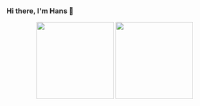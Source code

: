 ### Hi there, I'm Hans 👋
<div align=center>
<img src="https://github-readme-stats.vercel.app/api?username=HandsomeHans&show_icons=true&theme=tokyonight&count_private=true"  height="180">  <img src="https://github-readme-stats.vercel.app/api/top-langs?username=HandsomeHans&layout=compact&hide_border=false&langs_count=10&theme=tokyonight&count_private=true"  height="180">
</div>
<!-- <img src="https://stats.justsong.cn/api/csdn?id=renhanchi"  height="180"> -->

<!-- [![Readme Card](https://github-readme-stats.vercel.app/api/pin/?username=HandsomeHans&repo=HandsomeHans)](https://github.com/HandsomeHans/HandsomeHans/) -->


<!--
**HandsomeHans/HandsomeHans** is a ✨ _special_ ✨ repository because its `README.md` (this file) appears on your GitHub profile.

Here are some ideas to get you started:

- 🔭 I’m currently working on ...
- 🌱 I’m currently learning ...
- 👯 I’m looking to collaborate on ...
- 🤔 I’m looking for help with ...
- 💬 Ask me about ...
- 📫 How to reach me: ...
- 😄 Pronouns: ...
- ⚡ Fun fact: ...
-->
